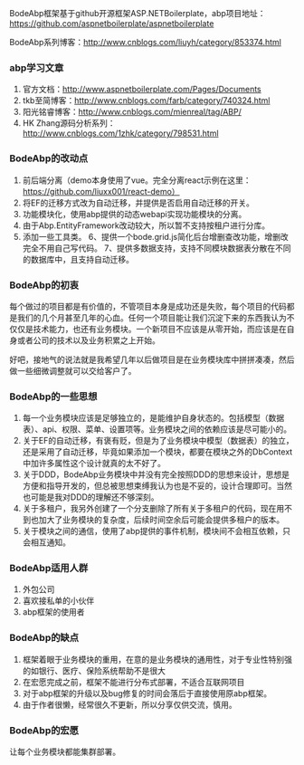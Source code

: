 BodeAbp框架基于github开源框架ASP.NETBoilerplate，abp项目地址：https://github.com/aspnetboilerplate/aspnetboilerplate

BodeAbp系列博客：http://www.cnblogs.com/liuyh/category/853374.html


### abp学习文章
1. 官方文档：http://www.aspnetboilerplate.com/Pages/Documents
2. tkb至简博客：http://www.cnblogs.com/farb/category/740324.html
3. 阳光铭睿博客：http://www.cnblogs.com/mienreal/tag/ABP/
4. HK Zhang源码分析系列：http://www.cnblogs.com/1zhk/category/798531.html
 
### BodeAbp的改动点
1. 前后端分离（demo本身使用了vue。完全分离react示例在这里：https://github.com/liuxx001/react-demo）
2. 将EF的迁移方式改为自动迁移，并提供是否启用自动迁移的开关。
3. 功能模块化，使用abp提供的动态webapi实现功能模块的分离。
4. 由于Abp.EntityFramework改动较大，所以暂不支持按租户进行分库。
5. 添加一些工具类。
6、提供一个bode.grid.js简化后台增删查改功能，增删改完全不用自己写代码。
7、提供多数据支持，支持不同模块数据表分散在不同的数据库中，且支持自动迁移。
 
### BodeAbp的初衷
每个做过的项目都是有价值的，不管项目本身是成功还是失败，每个项目的代码都是我们的几个月甚至几年的心血。任何一个项目能让我们沉淀下来的东西我认为不仅仅是技术能力，也还有业务模块。一个新项目不应该是从零开始，而应该是在自身或者公司的技术以及业务积累之上开始。
 
好吧，接地气的说法就是我希望几年以后做项目是在业务模块库中拼拼凑凑，然后做一些细微调整就可以交给客户了。
 
### BodeAbp的一些思想
1. 每一个业务模块应该是足够独立的，是能维护自身状态的。包括模型（数据表）、api、权限、菜单、设置项等。业务模块之间的依赖应该是尽可能小的。
2. 关于EF的自动迁移，有褒有贬，但是为了业务模块中模型（数据表）的独立，还是采用了自动迁移，毕竟如果添加一个模块，都要在模块之外的DbContext中加许多属性这个设计就真的太不好了。
3. 关于DDD，BodeAbp业务模块中并没有完全按照DDD的思想来设计，思想是方便和指导开发的，但总被思想束缚我认为也是不妥的，设计合理即可。当然也可能是我对DDD的理解还不够深刻。
4. 关于多租户，我另外创建了一个分支删除了所有关于多租户的代码，现在用不到也加大了业务模块的复杂度，后续时间空余后可能会提供多租户的版本。
5. 关于模块之间的通信，使用了abp提供的事件机制，模块间不会相互依赖，只会相互通知。
 
### BodeAbp适用人群
1. 外包公司
2. 喜欢接私单的小伙伴
3. abp框架的使用者

### BodeAbp的缺点
1. 框架着眼于业务模块的重用，在意的是业务模块的通用性，对于专业性特别强的如银行、医疗、保险系统帮助不是很大
2. 在宏愿完成之前，框架不能进行分布式部署，不适合互联网项目
3. 对于abp框架的升级以及bug修复的时间会落后于直接使用原abp框架。
4. 由于作者很懒，经常很久不更新，所以分享仅供交流，慎用。
 
### BodeAbp的宏愿
让每个业务模块都能集群部署。